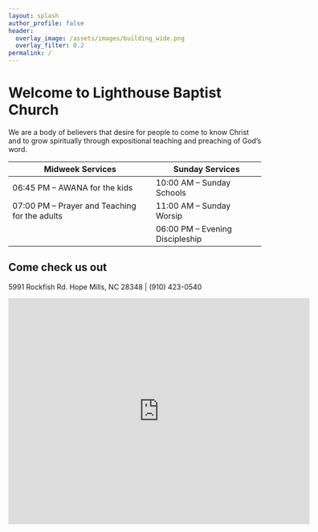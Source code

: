 ```yaml
---
layout: splash
author_profile: false
header:
  overlay_image: /assets/images/building_wide.png
  overlay_filter: 0.2
permalink: /
---
```


# Welcome to Lighthouse Baptist Church

We are a body of believers that desire for people to come to know Christ and to grow spiritually through expositional teaching and preaching of God&rsquo;s word.

| Midweek Services                                    | Sunday Services                       |
| -----------------                                   | ---------------                       |
| 06:45 PM &ndash; AWANA for the kids                 | 10:00 AM &ndash; Sunday Schools       |
| 07:00 PM &ndash; Prayer and Teaching for the adults | 11:00 AM &ndash; Sunday Worsip        |
|                                                     | 06:00 PM &ndash; Evening Discipleship |

## Come check us out

5991 Rockfish Rd. Hope Mills, NC 28348 \| (910) 423-0540

<iframe src="https://www.google.com/maps/embed?pb=!1m18!1m12!1m3!1d3269.2905872371957!2d-78.97553368485683!3d34.97438537601904!2m3!1f0!2f0!3f0!3m2!1i1024!2i768!4f13.1!3m3!1m2!1s0x89ab1680101ed159%3A0x536f2743dc222f7c!2sLighthouse+Baptist+Church!5e0!3m2!1sen!2sus!4v1453006186327" width="600" height="450" frameborder="0" style="border:0;" allowfullscreen></iframe>